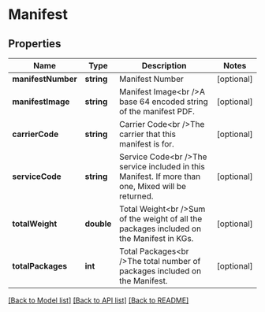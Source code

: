 # Manifest

## Properties
Name | Type | Description | Notes
------------ | ------------- | ------------- | -------------
**manifestNumber** | **string** | Manifest Number | [optional] 
**manifestImage** | **string** | Manifest Image&lt;br /&gt;A base 64 encoded string of the manifest PDF. | [optional] 
**carrierCode** | **string** | Carrier Code&lt;br /&gt;The carrier that this manifest is for. | [optional] 
**serviceCode** | **string** | Service Code&lt;br /&gt;The service included in this Manifest. If more than one, Mixed will be returned. | [optional] 
**totalWeight** | **double** | Total Weight&lt;br /&gt;Sum of the weight of all the packages included on the Manifest in KGs. | [optional] 
**totalPackages** | **int** | Total Packages&lt;br /&gt;The total number of packages included on the Manifest. | [optional] 

[[Back to Model list]](../README.md#documentation-for-models) [[Back to API list]](../README.md#documentation-for-api-endpoints) [[Back to README]](../README.md)

